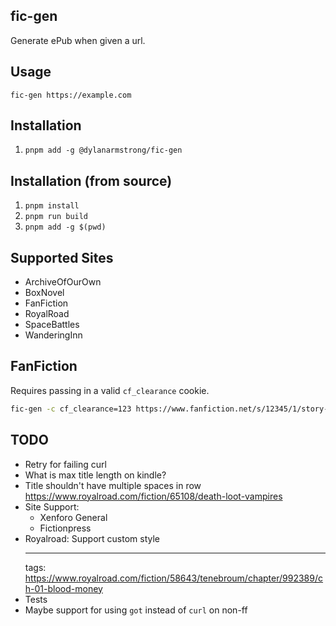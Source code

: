 ## fic-gen

Generate ePub when given a url.

## Usage

`fic-gen https://example.com`

## Installation

1. `pnpm add -g @dylanarmstrong/fic-gen`

## Installation (from source)

1. `pnpm install`
2. `pnpm run build`
3. `pnpm add -g $(pwd)`

## Supported Sites

* ArchiveOfOurOwn
* BoxNovel
* FanFiction
* RoyalRoad
* SpaceBattles
* WanderingInn

## FanFiction

Requires passing in a valid `cf_clearance` cookie.

```bash
fic-gen -c cf_clearance=123 https://www.fanfiction.net/s/12345/1/story-title
```

## TODO

* Retry for failing curl
* What is max title length on kindle?
* Title shouldn't have multiple spaces in row https://www.royalroad.com/fiction/65108/death-loot-vampires
* Site Support:
    * Xenforo General
    * Fictionpress
* Royalroad: Support custom style <hr> tags: https://www.royalroad.com/fiction/58643/tenebroum/chapter/992389/ch-01-blood-money
* Tests
* Maybe support for using `got` instead of `curl` on non-ff
